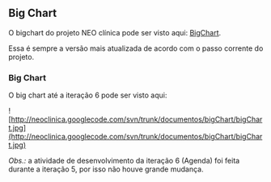 ## Big Chart ##

O bigchart do projeto NEO clínica pode ser visto aqui: [BigChart](http://code.google.com/p/neoclinica/source/browse/trunk/documentos/bigChart/BigChartProjeto.xlsx).

Essa é sempre a versão mais atualizada de acordo com o passo corrente do projeto.

### Big Chart ###

O big chart até a iteração 6 pode ser visto aqui:

![http://neoclinica.googlecode.com/svn/trunk/documentos/bigChart/bigChart.jpg](http://neoclinica.googlecode.com/svn/trunk/documentos/bigChart/bigChart.jpg)

_Obs.:_ a atividade de desenvolvimento da iteração 6 (Agenda) foi feita durante a iteração 5, por isso não houve grande mudança.